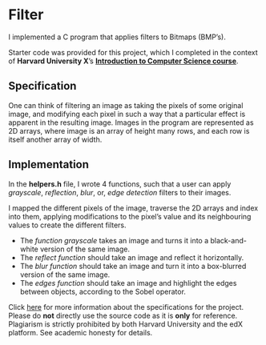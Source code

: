 # Filter
I implemented a C program that applies filters to Bitmaps (BMP’s). 

Starter code was provided for this project, which I completed in the context of **Harvard University X**’s **[Introduction to Computer Science course](https://cs50.harvard.edu/x/2020/)**. 

## Specification

One can think of filtering an image as taking the pixels of some original image, and modifying each pixel in such a way that a particular effect is apparent in the resulting image. Images in the program are represented as 2D arrays, where image is an array of height many rows, and each row is itself another array of width. 

## Implementation

In the **helpers.h** file, I wrote 4 functions, such that a user can apply *grayscale*, *reflection*, *blur*, or, *edge detection* filters to their images.

I mapped the different pixels of the image, traverse the 2D arrays and index into them, applying modifications to the pixel’s value and its neighbouring values to create the different filters.

- The *function grayscale* takes an image and turns it into a black-and-white version of the same image.
- The *reflect function* should take an image and reflect it horizontally.
- The *blur  function* should take an image and turn it into a box-blurred version of the same image.
- The *edges function* should take an image and highlight the edges between objects, according to the Sobel operator.


Click [here](https://cs50.harvard.edu/x/2020/psets/4/filter/more/#:~:text=Implement%20a%20program%20that%20applies%20filters%20to%20BMPs,%20per%20the%20below) for more information about the specifications for the project. Please do **not** directly use the source code as it is **only** for reference. Plagiarism is strictly prohibited by both Harvard University and the edX platform. See academic honesty for details.
